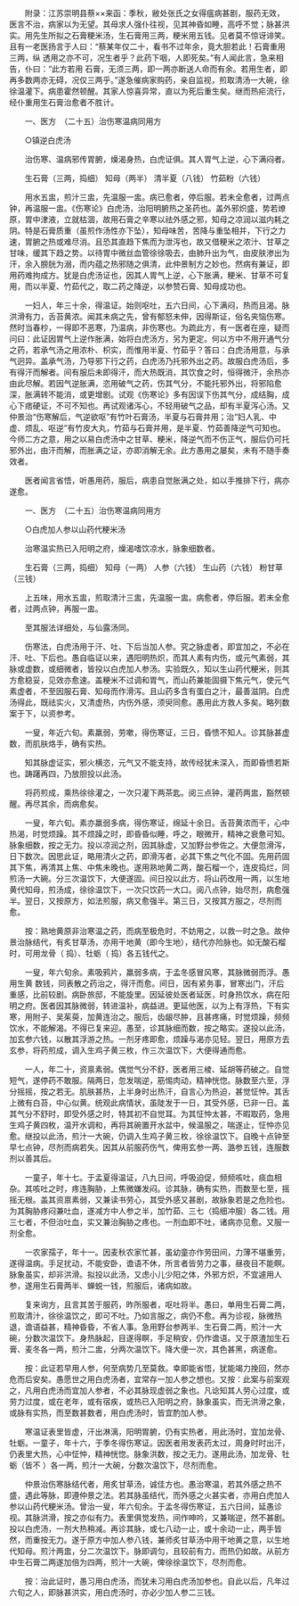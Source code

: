 <!-- { "loadSidebar": true } -->
　　附录：江苏崇明县蔡××来函：季秋，敝处张氏之女得瘟病甚剧，服药无效，医言不治，病家以为无望。其母求人强仆往视，见其神昏如睡，高呼不觉；脉甚洪实。用先生所拟之石膏粳米汤，生石膏用三两，粳米用五钱。见者莫不惊讶诽笑。且有一老医扬言于人曰：“蔡某年仅二十，看书不过年余，竟大胆若此！石膏重用三两，纵 透用之亦不可，况生者乎？此药下咽，人即死矣。”有人闻此言，急来相告，仆曰：“此方若用 石膏，无须三两，即一两亦断送人命而有余。若用生者，即再多数两亦无碍，况仅三两乎。”遂急催病家购药，亲自监视，煎取清汤一大碗，徐徐温灌下。病患霍然顿醒。其家人惊喜异常，直以为死后重生矣。继而热疟流行，经仆重用生石膏治愈者不胜计。

　　一、医方　（二十五）治伤寒温病同用方

　　○镇逆白虎汤

　　治伤寒、温病邪传胃腑，燥渴身热，白虎证俱。其人胃气上逆，心下满闷者。

　　生石膏（三两，捣细） 知母（两半） 清半夏（八钱） 竹茹粉（六钱）

　　用水五盅，煎汁三盅，先温服一盅。病已愈者，停后服。若未全愈者，过两点钟，再温服一盅。《伤寒论》白虎汤，治阳明腑热之圣药也。盖外邪炽盛，势若燎原，胃中津液，立就枯涸，故用石膏之辛寒以祛外感之邪，知母之凉润以滋内耗之阴。特是石膏质重（虽煎作汤性亦下坠），知母味苦，苦降与重坠相并，下行之力速，胃腑之热或难尽消。且恐其直趋下焦而为泄泻也，故又借粳米之浓汁、甘草之甘味，缓其下趋之势。以待胃中微丝血管徐徐吸去，由肺升出为气，由皮肤渗出为汗，余入膀胱为溺，而内蕴之热邪随之俱清，此仲景制方之妙也。然病有兼证，即用药难拘成方。犹是白虎汤证也，因其人胃气上逆，心下胀满，粳米、甘草不可复用，而以半夏、竹茹代之，取二药之降逆，以参赞石膏、知母成功也。

　　一妇人，年三十余，得温证。始则呕吐，五六日间，心下满闷，热而且渴。脉洪滑有力，舌苔黄浓。闻其未病之先，曾有郁怒未伸，因得斯证，俗名夹恼伤寒。然时当春杪，一得即不恶寒，乃温病，非伤寒也。为疏此方，有一医者在座，疑而问曰：此证因胃气上逆作胀满，始将白虎汤方，另为更定。何以方中不用开通气分之药，若承气汤之用浓朴、枳实，而惟用半夏、竹茹乎？答曰：白虎汤用意，与承气迥异。盖承气汤，乃导邪下行之药，白虎汤乃托邪外出之药。故服白虎汤后，多有得汗而解者。间有服后未即得汗，而大热既消，其饮食之时，恒得微汗，余热亦由此尽解。若因气逆胀满，恣用破气之药，伤其气分，不能托邪外出，将邪陷愈深，胀满转不能消，或更增剧。试观《伤寒论》多有因误下伤其气分，成结胸，成心下痞硬证，不可不知也。再试观诸泻心，不轻用破气之品，却有半夏泻心汤。又仲景治“伤寒解后，气逆欲呕”有竹叶石膏汤，半夏与石膏并用；治“妇人乳、中虚、烦乱、呕逆”有竹皮大丸，竹茹与石膏并用，是半夏、竹茹善降逆气可知也。今师二方之意，用之以易白虎汤中之甘草、粳米，降逆气而不伤正气，服后仍可托邪外出，由汗而解，而胀满之证，亦即消解无余。此方愚用之屡矣，未有不随手奏效者。

　　医者闻言省悟，听愚用药，服后，病患自觉胀满之处，如以手推排下行，病亦遂愈。

　　一、医方　（二十五）治伤寒温病同用方

　　○白虎加人参以山药代粳米汤

　　治寒温实热已入阳明之府，燥渴嗜饮凉水，脉象细数者。

　　生石膏（三两，捣细） 知母（一两） 人参（六钱） 生山药（六钱） 粉甘草（三钱）

　　上五味，用水五盅，煎取清汁三盅，先温服一盅。病愈者，停后服。若未全愈者，过两点钟，再服一盅。

　　至其服法详细处，与仙露汤同。

　　伤寒法，白虎汤用于汗、吐、下后当加人参。究之脉虚者，即宜加之，不必在汗、吐、下后也。愚自临证以来，遇阳明热炽，而其人素有内伤，或元气素弱，其脉或虚数，或细微者，皆投以白虎加人参汤。实验既久，知以生山药代粳米，则其方愈稳妥，见效亦愈速。盖粳米不过调和胃气，而山药兼能固摄下焦元气，使元气素虚者，不至因服石膏、知母而作滑泻。且山药多含有蛋白之汁，最善滋阴。白虎汤得此，既祛实火，又清虚热，内伤外感，须臾同愈。愚用此方救人多矣。略列数案于下，以资参考。

　　一叟，年近六旬。素羸弱，劳嗽，得伤寒证，三日，昏愦不知人。诊其脉甚虚数，而肌肤烙手，确有实热。

　　知其脉虚证实，邪火横恣，元气又不能支持，故传经犹未深入，而即昏愦若斯也。踌躇再四，乃放胆投以此汤。

　　将药煎成，乘热徐徐灌之，一次只灌下两茶匙。阅三点钟，灌药两盅，豁然顿醒。再尽其余，而病愈矣。

　　一叟，年六旬。素亦羸弱多病，得伤寒证，绵延十余日。舌苔黄浓而干，心中热渴，时觉烦躁。其不烦躁之时，即昏昏似睡，呼之，眼微开，精神之衰惫可知。脉象细数，按之无力。投以凉润之剂，因其脉虚，又加野台参佐之。大便忽滑泻，日下数次。因思此证，略用清火之药，即滑泻者，必其下焦之气化不固。先用药固其下焦，再清其上焦、中焦未晚也。遂用熟地黄二两，酸石榴一个，连皮捣烂，同煎汤一大碗。分三次温饮下，大便遂固。间日投以此方，将山药改用一两，以生地黄代知母，煎汤成，徐徐温饮下，一次只饮药一大口。阅八点钟，始尽剂，病愈强半。翌日，又按原方，如法煎服，病又愈强半。第三日，又按其方服之，尽剂而愈。

　　按：熟地黄原非治寒温之药，而病至极危时，不妨用之，以救一时之急。故仲景治脉结代，有炙甘草汤，亦用干地黄（即今生地），结代亦险脉也。如无酸石榴时，可用龙骨（ 捣）、牡蛎（ 捣）各五钱代之。

　　一叟，年六旬余。素吸鸦片，羸弱多病，于孟冬感冒风寒，其脉微弱而浮。愚用生黄 数钱，同表散之药治之，得汗而愈。间日，因有紧务事，冒寒出门，汗后重感，比前较剧。病卧旅邸，不能旋里。因延彼处医者延医，时身热饮水，病在阳明之府。医者因其脉微弱，转进温补，病益进。更延他医，以为上有浮热，下有实寒，用附子、吴茱萸，加黄连治之。服后，齿龈尽肿，且甚疼痛，时觉烦躁，频频饮水，不能解渴。不得已复来迎。愚至，诊其脉细而数，按之略实。遂投以此汤，加玄参六钱，以散其浮游之热。一剂牙疼即愈，烦躁与渴亦见轻。翌日，用原方去玄参，将药煎成，调入生鸡子黄三枚，作三次温饮下，大便得通而愈。

　　一人，年二十，资禀素弱。偶觉气分不舒，医者用三棱、延胡等药破之。自觉短气，遂停药不敢服。隔两日，忽发喘逆，筋惕肉动，精神恍惚。脉数至六至，浮分摇摇，按之若无。肌肤甚热，上半身时出热汗，自言心为热迫，甚觉怔忡。其舌上微有白苔，中心似黄。统观此病情状，虽陡发于一日，其受外感，已非一日。盖其气分不舒时，即受外感之时，特其初不自觉耳。为其怔忡太甚，不暇取药，急用生鸡子黄四枚，温开水调和，再将其碗置开水盆中，候温服之，喘遂止，怔忡亦见愈。继投以此汤，煎汁一大碗，仍调入生鸡子黄三枚，徐徐温饮下。自晚十点钟至早七点钟，尽剂而病若失。因其从前服药伤气，俾用玄参一两、潞参五钱，连服数剂以善其后。

　　一童子，年十七。于孟夏得温证，八九日间，呼吸迫促，频频咳吐，痰血相杂。其咳吐之时，疼连胸胁，上焦微嫌发闷。诊其脉，确有实热，而数至七至，摇摇无根。盖其资禀素弱，又兼读书劳心，其受外感又甚剧，故脉象若是之危险也。为其胸胁疼闷兼吐血，遂减方中人参之半，加竹茹、三七（捣细冲服）各二钱。用三七者，不但治吐血，实又兼治胸胁之疼也。一剂血即不吐，诸病亦见愈。又服一剂全愈。

　　一农家孺子，年十一。因麦秋农家忙甚，虽幼童亦作劳田间，力薄不堪重劳，遂得温病。手足扰动，不能安卧，谵语不休，所言者皆劳力之事，昼夜目不能瞑。脉象虽实，却非洪滑。拟投以此汤，又虑小儿少阳之体，外邪方炽，不宜遽用人参，遂用生石膏两半、蝉蜕一钱，煎服后，诸病如故。

　　复来询方，且言其苦于服药，昨所服者，呕吐将半。愚曰，单用生石膏二两，煎取清汁，徐徐温饮之，即可不吐。乃如言服之，病仍不愈。再为诊视，脉微热退，谵语益甚，精神昏昏，不省人事。急用野台参两半、生石膏二两，煎汁一大碗，分数次温饮下。身热脉起，目遂得瞑，手足稍安，仍作谵语。又于原渣加生石膏、麦冬各一两，煎汁二盅，分两次温饮下。降大便一次，其色甚黑，病遂愈。

　　按：此证若早用人参，何至病势几至莫救。幸即能省悟，犹能竭力挽回，然亦危而后安矣。愚愿世之用白虎汤者，宜常存一加人参之想也。又按：此案与前案观之，凡用白虎汤而宜加人参者，不必其脉现虚弱之象也。凡谂知其人劳心过度，或劳力过度，或在老年，或有宿疾，或热已入阳明之府，脉象虽实，而无洪滑之象，或脉有实热，而至数甚数者，用白虎汤时，皆宜酌加人参。

　　寒温证表里皆虚，汗出淋漓，阳明胃腑，仍有实热者，用此汤时，宜加龙骨、牡蛎。一童子，年十六，于季冬得伤寒证。因医者用发表药太过，周身时时出汗，仍表里大热，心中怔忡，精神恍惚。脉象洪数，按之无力。遂用此汤，加龙骨、牡蛎（皆不 ）各一两，煎汁一大碗，分数次温饮下，尽剂而愈。

　　仲景治伤寒脉结代者，用炙甘草汤，诚佳方也。愚治寒温，若其外感之热不盛，遇此等脉，即遵仲景之法。若其脉虽结代，而外感之火甚实者，亦用白虎加人参以山药代粳米汤。曾治一叟，年六旬余。于孟冬得伤寒证，五六日间，延愚诊视。其脉洪滑，按之亦似有力。表里俱觉发热，间作呻吟，又兼喘逆，然不甚剧。投以白虎汤，一剂大热稍减。再诊其脉，或七八动一止，或十余动一止，两手皆然，而重按无力。遂于原方中加人参八钱，兼师炙甘草汤中用干地黄之意，以生地代知母。煎汁两盅，分二次温饮下。脉即调匀，且较前有力，而热仍如故。从前方中生石膏二两遂加倍为四两，煎汁一大碗，俾徐徐温饮下，尽剂而愈。

　　按：治此证时，愚习用白虎汤，而犹未习用白虎汤加参也。自此以后，凡年过六旬之人，即脉甚洪实，用白虎汤时，亦必少加人参二三钱。

